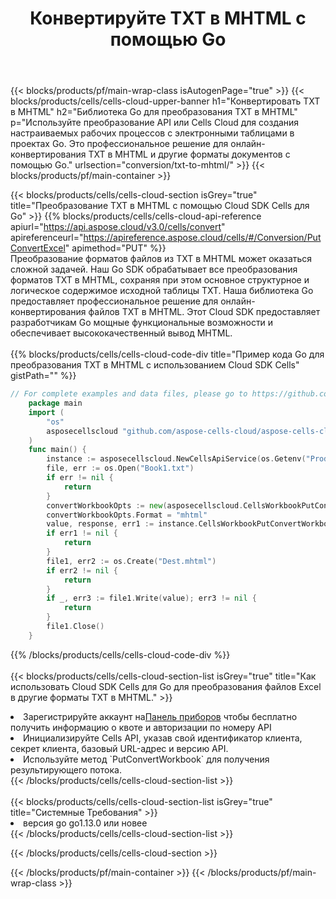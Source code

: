 ﻿---
title: Конвертируйте TXT в MHTML с помощью Go
description:  Использование Cloud SDK Aspose.Cells для Go для преобразования файла формата TXT в файл формата MHTML.
---
{{< blocks/products/pf/main-wrap-class isAutogenPage="true" >}}
{{< blocks/products/cells/cells-cloud-upper-banner h1="Конвертировать TXT в MHTML" h2="Библиотека Go для преобразования TXT в MHTML" p="Используйте преобразование API или Cells Cloud для создания настраиваемых рабочих процессов с электронными таблицами в проектах Go. Это профессиональное решение для онлайн-конвертирования TXT в MHTML и другие форматы документов с помощью Go." urlsection="conversion/txt-to-mhtml/" >}}
{{< blocks/products/pf/main-container >}}

{{< blocks/products/cells/cells-cloud-section isGrey="true" title="Преобразование TXT в MHTML с помощью Cloud SDK Cells для Go" >}}
{{% blocks/products/cells/cells-cloud-api-reference apiurl="https://api.aspose.cloud/v3.0/cells/convert" apireferenceurl="https://apireference.aspose.cloud/cells/#/Conversion/PutConvertExcel" apimethod="PUT" %}}
<br/>
Преобразование форматов файлов из TXT в MHTML может оказаться сложной задачей. Наш Go SDK обрабатывает все преобразования форматов TXT в MHTML, сохраняя при этом основное структурное и логическое содержимое исходной таблицы TXT. Наша библиотека Go предоставляет профессиональное решение для онлайн-конвертирования файлов TXT в MHTML. Этот Cloud SDK предоставляет разработчикам Go мощные функциональные возможности и обеспечивает высококачественный вывод MHTML.
<br/>
<br/>
{{% blocks/products/cells/cells-cloud-code-div title="Пример кода Go для преобразования TXT в MHTML с использованием Cloud SDK Cells" gistPath="" %}}
 
```go
// For complete examples and data files, please go to https://github.com/aspose-cells-cloud/aspose-cells-cloud-go/
    package main
    import (
	    "os"
	    asposecellscloud "github.com/aspose-cells-cloud/aspose-cells-cloud-go/v22"
    )
    func main() {
	    instance := asposecellscloud.NewCellsApiService(os.Getenv("ProductClientId"), os.Getenv("ProductClientSecret"))
	    file, err := os.Open("Book1.txt")
	    if err != nil {
		    return
	    }
	    convertWorkbookOpts := new(asposecellscloud.CellsWorkbookPutConvertWorkbookOpts)
	    convertWorkbookOpts.Format = "mhtml"
	    value, response, err1 := instance.CellsWorkbookPutConvertWorkbook(file, convertWorkbookOpts)
	    if err1 != nil {
		    return
	    }
	    file1, err2 := os.Create("Dest.mhtml")
	    if err2 != nil {
		    return
	    }
	    if _, err3 := file1.Write(value); err3 != nil {
		    return
	    }
	    file1.Close()
    }
```
 
{{% /blocks/products/cells/cells-cloud-code-div %}}
<br/>
<br/>
{{< blocks/products/cells/cells-cloud-section-list isGrey="true" title="Как использовать Cloud SDK Cells для Go для преобразования файлов Excel в другие форматы TXT в MHTML." >}}
<li> Зарегистрируйте аккаунт на<a href="https://dashboard.aspose.cloud/">Панель приборов</a> чтобы бесплатно получить информацию о квоте и авторизации по номеру API</li>
<li>Инициализируйте Cells API, указав свой идентификатор клиента, секрет клиента, базовый URL-адрес и версию API.</li>
<li>Используйте метод `PutConvertWorkbook` для получения результирующего потока.</li>
{{< /blocks/products/cells/cells-cloud-section-list >}}
<br/>
<br/>
{{< blocks/products/cells/cells-cloud-section-list isGrey="true" title="Системные Требования" >}}
<li>версия go go1.13.0 или новее</li>
{{< /blocks/products/cells/cells-cloud-section-list >}}

{{< /blocks/products/cells/cells-cloud-section >}}

{{< /blocks/products/pf/main-container >}}
{{< /blocks/products/pf/main-wrap-class >}}

